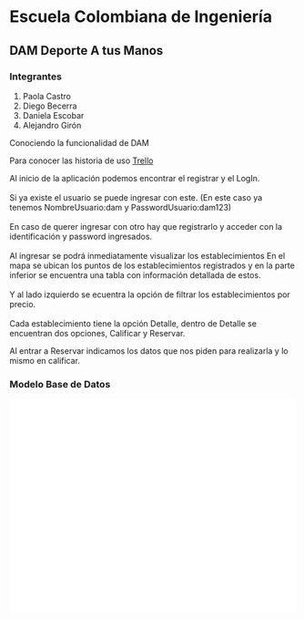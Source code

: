 <h1>Escuela Colombiana de Ingeniería </h1>
<h2>DAM Deporte A tus Manos</h2>

<h3>Integrantes</h3> 

 <ol>
    <li>Paola Castro</li>
    <li>Diego Becerra</li>
	<li>Daniela Escobar</li>
	<li>Alejandro Girón</li>
 </ol>

Conociendo la funcionalidad de DAM

Para conocer las historia de uso <a href="https://trello.com/b/1f63Qk0Q/cosw-2016-1-deporte-a-tus-manos">Trello</a>

<p align=left>Al inicio de la aplicación podemos encontrar el registrar y el LogIn.
<br></br>
Si ya existe el usuario se puede ingresar con este. (En este caso ya tenemos NombreUsuario:dam y PasswordUsuario:dam123)
<br></br>
En caso de querer ingresar con otro hay que registrarlo y acceder con la identificación y password ingresados.
<br></br>
Al ingresar se podrá inmediatamente visualizar los establecimientos
En el mapa se ubican los puntos de los establecimientos registrados y en la parte inferior se encuentra una tabla con información detallada de estos.
<br></br>
Y al lado izquierdo se ecuentra la opción de filtrar los establecimientos por precio.
<br></br>
Cada establecimiento tiene la opción Detalle, dentro de Detalle se encuentran dos opciones, Calificar y Reservar.

Al entrar a Reservar indicamos los datos que nos piden para realizarla y lo mismo en calificar.
</p>

<h3>Modelo Base de Datos</h3>
<img src="modelo.PNG" align="middle">




